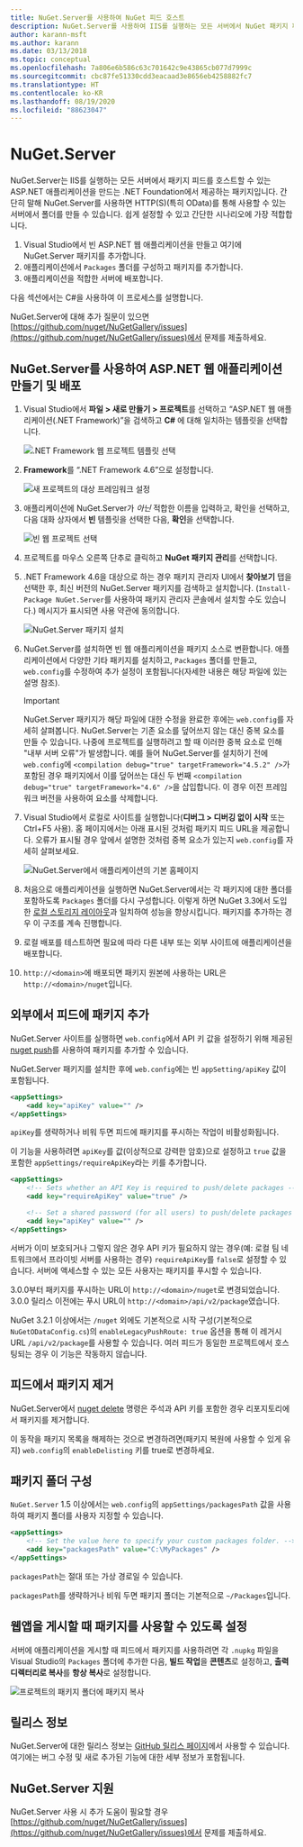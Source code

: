 ```yaml
---
title: NuGet.Server를 사용하여 NuGet 피드 호스트
description: NuGet.Server를 사용하여 IIS를 실행하는 모든 서버에서 NuGet 패키지 피드를 만들고 호스트하는 방법입니다. OData 및 HTTP를 통해 패키지를 사용할 수 있습니다.
author: karann-msft
ms.author: karann
ms.date: 03/13/2018
ms.topic: conceptual
ms.openlocfilehash: 7a806e6b586c63c701642c9e43865cb077d7999c
ms.sourcegitcommit: cbc87fe51330cdd3eacaad3e8656eb4258882fc7
ms.translationtype: HT
ms.contentlocale: ko-KR
ms.lasthandoff: 08/19/2020
ms.locfileid: "88623047"
---
```

# <a name="nugetserver"></a>NuGet.Server

NuGet.Server는 IIS를 실행하는 모든 서버에서 패키지 피드를 호스트할 수 있는 ASP.NET 애플리케이션을 만드는 .NET Foundation에서 제공하는 패키지입니다. 간단히 말해 NuGet.Server를 사용하면 HTTP(S)(특히 OData)를 통해 사용할 수 있는 서버에서 폴더를 만들 수 있습니다. 쉽게 설정할 수 있고 간단한 시나리오에 가장 적합합니다.

1. Visual Studio에서 빈 ASP.NET 웹 애플리케이션을 만들고 여기에 NuGet.Server 패키지를 추가합니다.
1. 애플리케이션에서 `Packages` 폴더를 구성하고 패키지를 추가합니다.
1. 애플리케이션을 적합한 서버에 배포합니다.

다음 섹션에서는 C#을 사용하여 이 프로세스를 설명합니다.

NuGet.Server에 대해 추가 질문이 있으면 [https://github.com/nuget/NuGetGallery/issues](https://github.com/nuget/NuGetGallery/issues)에서 문제를 제출하세요.

## <a name="create-and-deploy-an-aspnet-web-application-with-nugetserver"></a>NuGet.Server를 사용하여 ASP.NET 웹 애플리케이션 만들기 및 배포

1. Visual Studio에서 **파일 > 새로 만들기 > 프로젝트**를 선택하고 “ASP.NET 웹 애플리케이션(.NET Framework)”을 검색하고 **C#** 에 대해 일치하는 템플릿을 선택합니다.

    ![.NET Framework 웹 프로젝트 템플릿 선택](media/Hosting_00-NuGet.Server-ProjectType.png)

1. **Framework**를 “.NET Framework 4.6”으로 설정합니다.

    ![새 프로젝트의 대상 프레임워크 설정](media/Hosting_01-NuGet.Server-Set4.6.png)

1. 애플리케이션에 NuGet.Server가 *아닌* 적합한 이름을 입력하고, 확인을 선택하고, 다음 대화 상자에서 **빈** 템플릿을 선택한 다음, **확인**을 선택합니다.

    ![빈 웹 프로젝트 선택](media/Hosting_02-NuGet.Server-Empty.png)

1. 프로젝트를 마우스 오른쪽 단추로 클릭하고 **NuGet 패키지 관리**를 선택합니다.

1. .NET Framework 4.6을 대상으로 하는 경우 패키지 관리자 UI에서 **찾아보기** 탭을 선택한 후, 최신 버전의 NuGet.Server 패키지를 검색하고 설치합니다. (`Install-Package NuGet.Server`를 사용하여 패키지 관리자 콘솔에서 설치할 수도 있습니다.) 메시지가 표시되면 사용 약관에 동의합니다.

    ![NuGet.Server 패키지 설치](media/Hosting_03-NuGet.Server-Package.png)

1. NuGet.Server를 설치하면 빈 웹 애플리케이션을 패키지 소스로 변환합니다. 애플리케이션에서 다양한 기타 패키지를 설치하고, `Packages` 폴더를 만들고, `web.config`를 수정하여 추가 설정이 포함됩니다(자세한 내용은 해당 파일에 있는 설명 참조).

    > [!Important]
    > NuGet.Server 패키지가 해당 파일에 대한 수정을 완료한 후에는 `web.config`를 자세히 살펴봅니다. NuGet.Server는 기존 요소를 덮어쓰지 않는 대신 중복 요소를 만들 수 있습니다. 나중에 프로젝트를 실행하려고 할 때 이러한 중복 요소로 인해 "내부 서버 오류"가 발생합니다. 예를 들어 NuGet.Server를 설치하기 전에 `web.config`에 `<compilation debug="true" targetFramework="4.5.2" />`가 포함된 경우 패키지에서 이를 덮어쓰는 대신 두 번째 `<compilation debug="true" targetFramework="4.6" />`을 삽입합니다. 이 경우 이전 프레임워크 버전을 사용하여 요소를 삭제합니다.

1. Visual Studio에서 로컬로 사이트를 실행합니다(**디버그 > 디버깅 없이 시작** 또는 Ctrl+F5 사용). 홈 페이지에서는 아래 표시된 것처럼 패키지 피드 URL을 제공합니다. 오류가 표시될 경우 앞에서 설명한 것처럼 중복 요소가 있는지 `web.config`를 자세히 살펴보세요.

    ![NuGet.Server에서 애플리케이션의 기본 홈페이지](media/Hosting_04-NuGet.Server-FeedHomePage.png)

1.  처음으로 애플리케이션을 실행하면 NuGet.Server에서는 각 패키지에 대한 폴더를 포함하도록 `Packages` 폴더를 다시 구성합니다. 이렇게 하면 NuGet 3.3에서 도입한 [로컬 스토리지 레이아웃](https://blog.nuget.org/20151118/nuget-3.3.html#folder-based-repository-commands)과 일치하여 성능을 향상시킵니다. 패키지를 추가하는 경우 이 구조를 계속 진행합니다.

1. 로컬 배포를 테스트하면 필요에 따라 다른 내부 또는 외부 사이트에 애플리케이션을 배포합니다.

1. `http://<domain>`에 배포되면 패키지 원본에 사용하는 URL은 `http://<domain>/nuget`입니다.

## <a name="adding-packages-to-the-feed-externally"></a>외부에서 피드에 패키지 추가

NuGet.Server 사이트를 실행하면 `web.config`에서 API 키 값을 설정하기 위해 제공된 [nuget push](../reference/cli-reference/cli-ref-push.md)를 사용하여 패키지를 추가할 수 있습니다.

NuGet.Server 패키지를 설치한 후에 `web.config`에는 빈 `appSetting/apiKey` 값이 포함됩니다.

```xml
<appSettings>
    <add key="apiKey" value="" />
</appSettings>
```

`apiKey`를 생략하거나 비워 두면 피드에 패키지를 푸시하는 작업이 비활성화됩니다.

이 기능을 사용하려면 `apiKey`를 값(이상적으로 강력한 암호)으로 설정하고 `true` 값을 포함한 `appSettings/requireApiKey`라는 키를 추가합니다.

```xml
<appSettings>
    <!-- Sets whether an API Key is required to push/delete packages -->
    <add key="requireApiKey" value="true" />

    <!-- Set a shared password (for all users) to push/delete packages -->
    <add key="apiKey" value="" />
</appSettings>
```

서버가 이미 보호되거나 그렇지 않은 경우 API 키가 필요하지 않는 경우(예: 로컬 팀 네트워크에서 프라이빗 서버를 사용하는 경우) `requireApiKey`를 `false`로 설정할 수 있습니다. 서버에 액세스할 수 있는 모든 사용자는 패키지를 푸시할 수 있습니다.

3\.0.0부터 패키지를 푸시하는 URL이 `http://<domain>/nuget`로 변경되었습니다. 3\.0.0 릴리스 이전에는 푸시 URL이 `http://<domain>/api/v2/package`였습니다.

NuGet 3.2.1 이상에서는 `/nuget` 외에도 기본적으로 시작 구성(기본적으로 `NuGetODataConfig.cs`)의 `enableLegacyPushRoute: true` 옵션을 통해 이 레거시 URL `/api/v2/package`를 사용할 수 있습니다. 여러 피드가 동일한 프로젝트에서 호스팅되는 경우 이 기능은 작동하지 않습니다.

## <a name="removing-packages-from-the-feed"></a>피드에서 패키지 제거

NuGet.Server에서 [nuget delete](../reference/cli-reference/cli-ref-delete.md) 명령은 주석과 API 키를 포함한 경우 리포지토리에서 패키지를 제거합니다.

이 동작을 패키지 목록을 해제하는 것으로 변경하려면(패키지 복원에 사용할 수 있게 유지) `web.config`의 `enableDelisting` 키를 true로 변경하세요.

## <a name="configuring-the-packages-folder"></a>패키지 폴더 구성

`NuGet.Server` 1.5 이상에서는 `web.config`의 `appSettings/packagesPath` 값을 사용하여 패키지 폴더를 사용자 지정할 수 있습니다.

```xml
<appSettings>
    <!-- Set the value here to specify your custom packages folder. -->
    <add key="packagesPath" value="C:\MyPackages" />
</appSettings>
```

`packagesPath`는 절대 또는 가상 경로일 수 있습니다.

`packagesPath`를 생략하거나 비워 두면 패키지 폴더는 기본적으로 `~/Packages`입니다.

## <a name="making-packages-available-when-you-publish-the-web-app"></a>웹앱을 게시할 때 패키지를 사용할 수 있도록 설정

서버에 애플리케이션을 게시할 때 피드에서 패키지를 사용하려면 각 `.nupkg` 파일을 Visual Studio의 `Packages` 폴더에 추가한 다음, **빌드 작업**을 **콘텐츠**로 설정하고, **출력 디렉터리로 복사**를 **항상 복사**로 설정합니다.

![프로젝트의 패키지 폴더에 패키지 복사](media/Hosting_05-NuGet.Server-Package-Folder.png)

## <a name="release-notes"></a>릴리스 정보

NuGet.Server에 대한 릴리스 정보는 [GitHub 릴리스 페이지](https://github.com/NuGet/NuGet.Server/releases)에서 사용할 수 있습니다.
여기에는 버그 수정 및 새로 추가된 기능에 대한 세부 정보가 포함됩니다.

## <a name="nugetserver-support"></a>NuGet.Server 지원

NuGet.Server 사용 시 추가 도움이 필요할 경우 [https://github.com/nuget/NuGetGallery/issues](https://github.com/nuget/NuGetGallery/issues)에서 문제를 제출하세요.
